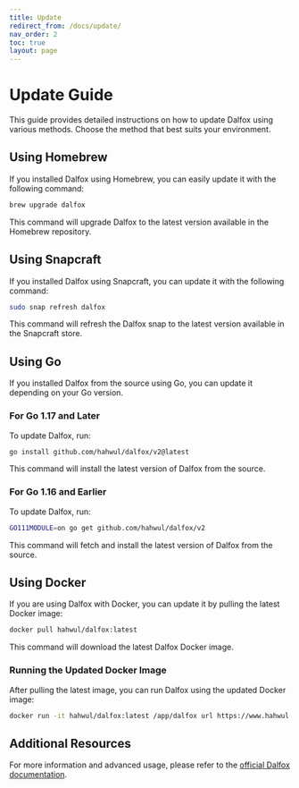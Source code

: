 ```yaml
---
title: Update
redirect_from: /docs/update/
nav_order: 2
toc: true
layout: page
---
```


# Update Guide

This guide provides detailed instructions on how to update Dalfox using various methods. Choose the method that best suits your environment.

## Using Homebrew
If you installed Dalfox using Homebrew, you can easily update it with the following command:
```bash
brew upgrade dalfox
```
This command will upgrade Dalfox to the latest version available in the Homebrew repository.

## Using Snapcraft
If you installed Dalfox using Snapcraft, you can update it with the following command:
```bash
sudo snap refresh dalfox
```
This command will refresh the Dalfox snap to the latest version available in the Snapcraft store.

## Using Go
If you installed Dalfox from the source using Go, you can update it depending on your Go version.

### For Go 1.17 and Later
To update Dalfox, run:
```bash
go install github.com/hahwul/dalfox/v2@latest
```
This command will install the latest version of Dalfox from the source.

### For Go 1.16 and Earlier
To update Dalfox, run:
```bash
GO111MODULE=on go get github.com/hahwul/dalfox/v2
```
This command will fetch and install the latest version of Dalfox from the source.

## Using Docker
If you are using Dalfox with Docker, you can update it by pulling the latest Docker image:
```bash
docker pull hahwul/dalfox:latest
```
This command will download the latest Dalfox Docker image.

### Running the Updated Docker Image
After pulling the latest image, you can run Dalfox using the updated Docker image:
```bash
docker run -it hahwul/dalfox:latest /app/dalfox url https://www.hahwul.com
```

## Additional Resources
For more information and advanced usage, please refer to the [official Dalfox documentation](https://github.com/hahwul/dalfox).